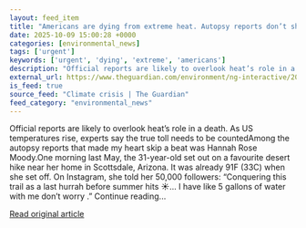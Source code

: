 ```yaml
---
layout: feed_item
title: "Americans are dying from extreme heat. Autopsy reports don’t show the full truth"
date: 2025-10-09 15:00:28 +0000
categories: [environmental_news]
tags: ['urgent']
keywords: ['urgent', 'dying', 'extreme', 'americans']
description: "Official reports are likely to overlook heat’s role in a death"
external_url: https://www.theguardian.com/environment/ng-interactive/2025/oct/09/extreme-heat-deaths-autopsy
is_feed: true
source_feed: "Climate crisis | The Guardian"
feed_category: "environmental_news"
---
```


Official reports are likely to overlook heat’s role in a death. As US temperatures rise, experts say the true toll needs to be countedAmong the autopsy reports that made my heart skip a beat was Hannah Rose Moody.One morning last May, the 31-year-old set out on a favourite desert hike near her home in Scottsdale, Arizona. It was already 91F (33C) when she set off. On Instagram, she told her 50,000 followers: “Conquering this trail as a last hurrah before summer hits ☀️… I have like 5 gallons of water with me don’t worry .” Continue reading...

[Read original article](https://www.theguardian.com/environment/ng-interactive/2025/oct/09/extreme-heat-deaths-autopsy)
